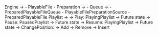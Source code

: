 Engine ->
    - PlayableFile
    - Preparation ->
        - Queue ->
            - PreparedPlayableFileQueue
        - PlayableFilePreparationSource
        - PreparedPlayableFile
Playlist ->
    -> Play: PlayingPlaylist -> Future state
    -> Pause: PausedPlaylist -> Future state
    -> Resume: PlayingPlaylist -> Future state
    -> ChangePosition: 
    -> Add
    -> Remove
    -> Insert
